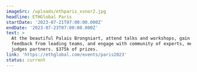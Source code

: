 ```yaml
---
imageSrc: /uploads/ethparis_xsnor2.jpg
headline: ETHGlobal Paris
startDate: '2023-07-21T07:00:00.000Z'
endDate: '2023-07-23T07:00:00.000Z'
text: >
  At the beautiful Palais Brongniart, attend talks and workshops, gain valuable
  feedback from leading teams, and engage with community of experts, mentors,
  judges partners. $375k of prizes.
link: 'https://ethglobal.com/events/paris2023'
status: current
---
```



